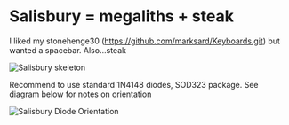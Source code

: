 # Salisbury = megaliths + steak
I liked my stonehenge30 (https://github.com/marksard/Keyboards.git) but wanted a spacebar. Also...steak

![Salisbury skeleton](https://user-images.githubusercontent.com/69826495/145126343-db91c2a9-e13d-41af-9d0e-a0359bccc93a.jpeg)

Recommend to use standard 1N4148 diodes, SOD323 package. See diagram below for notes on orientation

![Salisbury Diode Orientation](https://user-images.githubusercontent.com/69826495/157138329-ea92f675-41fa-4065-aa6c-37e7ae2fb076.png)
